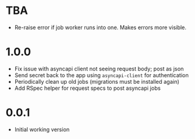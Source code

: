 # TBA

- Re-raise error if job worker runs into one. Makes errors more visible.

# 1.0.0

- Fix issue with asyncapi client not seeing request body; post as json
- Send secret back to the app using `asyncapi-client` for authentication
- Periodically clean up old jobs (migrations must be installed again)
- Add RSpec helper for request specs to post asyncapi jobs

# 0.0.1

- Initial working version
